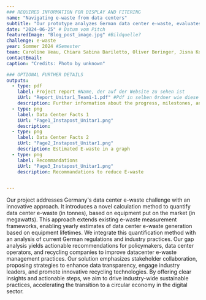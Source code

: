 ```yaml
---
### REQUIRED INFORMATION FOR DISPLAY AND FITERING
name: "Navigating e-waste from data centers"
subtitle: "Our prototype analyzes German data center e-waste, evaluates current regulations, and proposes sustainable solutions to improve industry-wide e-waste management practices."
date: "2024-06-25" # Datum vom Pitch
featuredImage: "Blog_post_image.jpg" #Bildquelle?
challenge: e-waste
year: Sommer 2024 #Semester
team: Caroline Veau, Chiara Sabina Bariletto, Oliver Beringer, Jisna Kochukarotu, Rezoana Parvin, Agustin Miranda
contactEmail:
caption: "Credits: Photo by unknown"

### OPTIONAL FURTHER DETAILS
outputs:
  - type: pdf
    label: Project report #Name, der auf der Website zu sehen ist
    iUrl: "Report_Unitar1_Team1-1.pdf" #Pdf in selben Ordner wie diese Datei
    description: Further information about the progress, milestones, and roadblocks.
  - type: png
    label: Data Center Facts 1
    iUrl: "Page1_Instapost_Unitar1.png"
    description:
  - type: png
    label: Data Center Facts 2
    iUrl: "Page2_Instapost_Unitar1.png"
    description: Estimated E-waste in a graph
  - type: png
    label: Recommandations
    iUrl: "Page3_Instapost_Unitar1.png"
    description: Recommandations to reduce E-waste


---
```


Our project addresses Germany's data center e-waste challenge with an innovative approach. It introduces a novel calculation method to quantify data center e-waste (in tonnes), based on equipment put on the market (in megawatts). This approach extends existing e-waste measurement frameworks, enabling yearly estimates of data center e-waste generation based on equipment lifetimes. We integrate this quantification method with an analysis of current German regulations and industry practices. Our gap analysis yields actionable recommendations for policymakers, data center operators, and recycling companies to improve datacenter e-waste management practices. Our solution emphasizes stakeholder collaboration, proposing strategies to enhance data transparency, engage industry leaders, and promote innovative recycling technologies. By offering clear insights and actionable steps, we aim to drive industry-wide sustainable practices, accelerating the transition to a circular economy in the digital sector.


